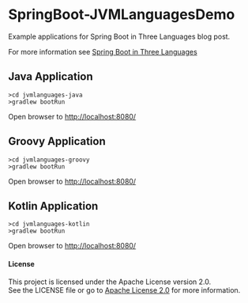 # SpringBoot-JVMLanguagesDemo
Example applications for Spring Boot in Three Languages blog post.

For more information see [Spring Boot in Three Languages](http://amydegregorio.com/2018/11/28/spring-boot-in-three-languages/)

## Java Application
```
>cd jvmlanguages-java
>gradlew bootRun
```
Open browser to [http://localhost:8080/](http://localhost:8080/)

## Groovy Application
```
>cd jvmlanguages-groovy
>gradlew bootRun
```
Open browser to [http://localhost:8080/](http://localhost:8080/)

## Kotlin Application
```
>cd jvmlanguages-kotlin
>gradlew bootRun
```
Open browser to [http://localhost:8080/](http://localhost:8080/)

#### License

This project is licensed under the Apache License version 2.0.  
See the LICENSE file or go to [Apache License 2.0](https://www.apache.org/licenses/LICENSE-2.0) for more information. 
